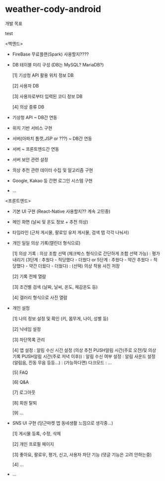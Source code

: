 # weather-cody-android

개발 목표

test 

<백엔드>
- FireBase 무료플랜(Spark) 사용할지????

- DB 테이블 미리 구성 (DB는 MySQL? MariaDB?)

  [1] 기상청 API 활용 위치 정보 DB
  
  [2] 사용자 DB
  
  [3] 사용자로부터 입력된 코디 정보 DB
  
  [4] 의상 종류 DB
  
- 기상청 API ~ DB간 연동

- 위치 기반 서비스 구현

- 서버(아파치 톰캣,JSP or ???) ~ DB간 연동

- 서버 ~ 프론트엔드간 연동

- 서버 보안 관련 설정

- 의상 추천 관련 데이터 수집 및 알고리즘 구현

- Google, Kakao 등 간편 로그인 시스템 구현

- ...

<프론트엔드>
- 기본 UI 구현 (React-Native 사용할지?? 계속 고민중)

- 메인 화면 (날씨 및 온도 정보 + 추천 의상)

- 타임라인 (근처 게시물, 팔로잉 유저 게시물, 검색 탭 각각 나눠서)

- 개인 일일 의상 기록(캘린더 형식으로)  
  
  [1] 의상 기록
    : 의상 조합 선택 (체크박스 형식으로 간단하게 조합 선택 가능)
    : 평가 내리기 (3단계 : 추웠다 - 적당했다 - 더웠다 or 5단계 : 추웠다 - 약간 추웠다 - 적당했다 - 약간 더웠다 - 더웠다)
    : (선택) 의상 착용 사진 저장
  
  [2] 기록 전체 열람
  
  [3] 조건별 검색 (날짜, 날씨, 온도, 체감온도 등)
 
  [4] 갤러리 형식으로 사진 열람
  
- 개인 설정
  
  [1] 나의 정보 설정 및 확인 (키, 몸무게, 나이, 성별 등)

  [2] 닉네임 설정
  
  [3] 차단목록 관리
  
  [4] 앱 설정
    : 알림 수신 시간 설정 (의상 추천 PUSH알림 시간(주로 오전)및 의상 기록 PUSH알림 시간(주로 저녁 이후)) 
    : 알림 수신 여부 설정
    : 알림 사운드 설정 (알림음, 진동 무음 등등...)
    : (가능하다면) 다크모드
    : ...
    
  [5] FAQ
  
  [6] Q&A
  
  [7] 로그아웃
  
  [8] 회원 탈퇴
  
  [9] ...
  
- SNS UI 구현 (당근마켓 앱 동네생활 느낌으로 생각중...)
  
  [1] 게시물 등록, 수정, 삭제
  
  [2] 개인 프로필 페이지
  
  [3] 좋아요, 팔로우, 평가, 신고, 사용자 차단 기능 (댓글 기능은 고려 안하는중)
  
  [4] ...
  
- ...
